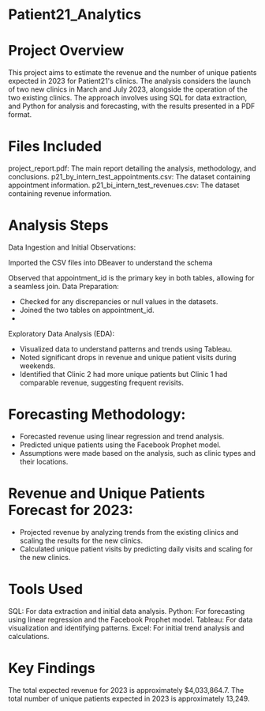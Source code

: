 # Patient21_Analytics

# Project Overview
This project aims to estimate the revenue and the number of unique patients expected in 2023 for Patient21's clinics. The analysis considers the launch of two new clinics in March and July 2023, alongside the operation of the two existing clinics. The approach involves using SQL for data extraction, and Python for analysis and forecasting, with the results presented in a PDF format.

# Files Included
project_report.pdf: The main report detailing the analysis, methodology, and conclusions.
p21_by_intern_test_appointments.csv: The dataset containing appointment information.
p21_bi_intern_test_revenues.csv: The dataset containing revenue information.

# Analysis Steps
Data Ingestion and Initial Observations:

Imported the CSV files into DBeaver to understand the schema

Observed that appointment_id is the primary key in both tables, allowing for a seamless join.
Data Preparation:

- Checked for any discrepancies or null values in the datasets.
- Joined the two tables on appointment_id.
- 
Exploratory Data Analysis (EDA):

- Visualized data to understand patterns and trends using Tableau.
- Noted significant drops in revenue and unique patient visits during weekends.
- Identified that Clinic 2 had more unique patients but Clinic 1 had comparable revenue, suggesting frequent revisits.

# Forecasting Methodology:

- Forecasted revenue using linear regression and trend analysis.
- Predicted unique patients using the Facebook Prophet model.
- Assumptions were made based on the analysis, such as clinic types and their locations.

# Revenue and Unique Patients Forecast for 2023:

- Projected revenue by analyzing trends from the existing clinics and scaling the results for the new clinics.
- Calculated unique patient visits by predicting daily visits and scaling for the new clinics.

# Tools Used
SQL: For data extraction and initial data analysis.
Python: For forecasting using linear regression and the Facebook Prophet model.
Tableau: For data visualization and identifying patterns.
Excel: For initial trend analysis and calculations.

# Key Findings
The total expected revenue for 2023 is approximately $4,033,864.7.
The total number of unique patients expected in 2023 is approximately 13,249.

